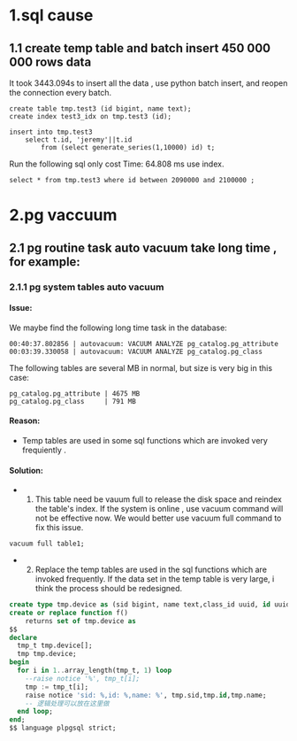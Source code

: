 # 1.sql cause
## 1.1 create temp table and batch insert 450 000 000 rows data

It took 3443.094s to insert all the data , use python batch insert, and reopen
the connection every batch.

```
create table tmp.test3 (id bigint, name text);
create index test3_idx on tmp.test3 (id);

insert into tmp.test3
    select t.id, 'jeremy'||t.id
        from (select generate_series(1,10000) id) t;
```

Run the following sql only cost Time: 64.808 ms use index.

```
select * from tmp.test3 where id between 2090000 and 2100000 ;
```

# 2.pg vaccuum
## 2.1 pg routine task auto vacuum take long time , for example:
### 2.1.1 pg system tables auto vacuum 
#### Issue:
We maybe find the following long time task in the database:
```
00:40:37.802856 | autovacuum: VACUUM ANALYZE pg_catalog.pg_attribute
00:03:39.330058 | autovacuum: VACUUM ANALYZE pg_catalog.pg_class
```
The following tables are several MB in normal, but size is very big in this case:
```
pg_catalog.pg_attribute | 4675 MB
pg_catalog.pg_class     | 791 MB
```
#### Reason:
- Temp tables are used in some sql functions which are invoked very frequiently .

#### Solution:
- 1. This table need be vauum full to release the disk space and reindex the table's index.
If the system is online , use vacuum command will not be effective now. We would better
use vacuum full command to fix this issue.
```
vacuum full table1;
```
- 2. Replace the temp tables are used in the sql functions which are invoked frequently.  If 
the data set in the temp table is very large, i think the process should be redesigned. 
```sql
create type tmp.device as (sid bigint, name text,class_id uuid, id uuid);
create or replace function f() 
    returns set of tmp.device as 
$$                                                                    
declare 
  tmp_t tmp.device[];
  tmp tmp.device;
begin
  for i in 1..array_length(tmp_t, 1) loop
    --raise notice '%', tmp_t[i];
    tmp := tmp_t[i];
    raise notice 'sid: %,id: %,name: %', tmp.sid,tmp.id,tmp.name;
    -- 逻辑处理可以放在这里做
  end loop;
end;
$$ language plpgsql strict;
```



